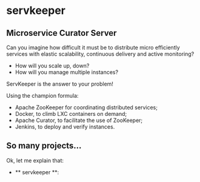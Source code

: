 # servkeeper
## Microservice Curator Server

Can you imagine how difficult it must be to distribute micro efficiently services with elastic scalability, continuous delivery and active monitoring?

* How will you scale up, down?
* How will you manage multiple instances?

ServKeeper is the answer to your problem!

Using the champion formula:
- Apache ZooKeeper for coordinating distributed services;
- Docker, to climb LXC containers on demand;
- Apache Curator, to facilitate the use of ZooKeeper;
- Jenkins, to deploy and verify instances.

## So many projects... 

Ok, let me explain that: 
- ** servkeeper **: 
